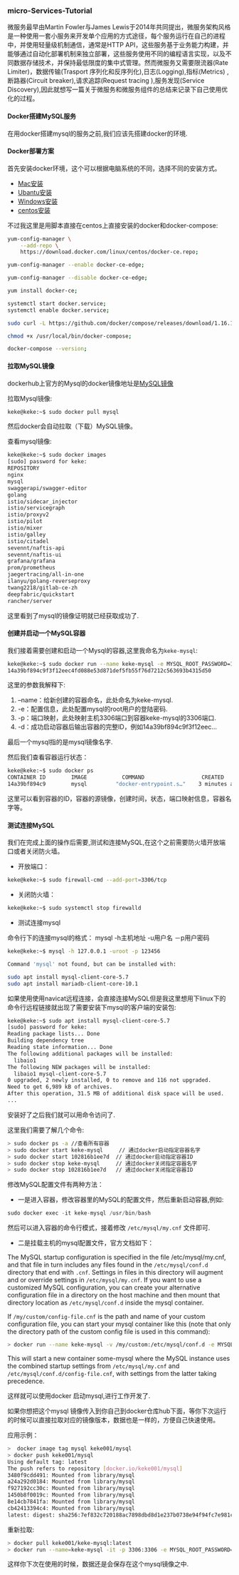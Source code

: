 ### micro-Services-Tutorial

 微服务最早由Martin Fowler与James Lewis于2014年共同提出，微服务架构风格是一种使用一套小服务来开发单个应用的方式途径，每个服务运行在自己的进程中，并使用轻量级机制通信，通常是HTTP API，这些服务基于业务能力构建，并能够通过自动化部署机制来独立部署，这些服务使用不同的编程语言实现，以及不同数据存储技术，并保持最低限度的集中式管理。然而微服务又需要限流器(Rate Limiter)，数据传输(Trasport 序列化和反序列化),日志(Logging),指标(Metrics)
,断路器(Circuit breaker),请求追踪(Request tracing ),服务发现(Service Discovery),因此就想写一篇关于微服务和微服务组件的总结来记录下自己使用优化的过程。

#### Docker搭建MySQL服务

在用docker搭建mysql的服务之前,我们应该先搭建docker的环境.

#### Docker部署方案
首先安装docker环境，这个可以根据电脑系统的不同，选择不同的安装方式。

* [Mac安装](https://docs.docker.com/docker-for-mac/install/)
* [Ubantu安装](https://docs.docker.com/install/linux/docker-ce/ubuntu/)
* [Windows安装](https://docs.docker.com/docker-for-windows/install/)
* [centos安装](https://docs.docker.com/install/linux/docker-ce/centos/)

不过我这里是用脚本直接在centos上直接安装的docker和docker-compose:

```bash
yum-config-manager \
    --add-repo \
    https://download.docker.com/linux/centos/docker-ce.repo;

yum-config-manager --enable docker-ce-edge;

yum-config-manager --disable docker-ce-edge;

yum install docker-ce;

systemctl start docker.service;
systemctl enable docker.service;

sudo curl -L https://github.com/docker/compose/releases/download/1.16.1/docker-compose-`uname -s`-`uname -m` -o /usr/local/bin/docker-compose

chmod +x /usr/local/bin/docker-compose;

docker-compose --version;
```

#### 拉取MySQL镜像

dockerhub上官方的Mysql的docker镜像地址是[MySQL镜像](https://hub.docker.com/_/mysql/)

拉取Mysql镜像:
```bash
keke@keke:~$ sudo docker pull mysql
```
然后docker会自动拉取（下载）MySQL镜像。


查看mysql镜像:
```bash
keke@keke:~$ sudo docker images
[sudo] password for keke: 
REPOSITORY                                                                        TAG                 IMAGE ID            CREATED             SIZE
nginx                                                                             latest              f09fe80eb0e7        2 weeks ago         109MB
mysql                                                                             latest              102816b1ee7d        7 weeks ago         486MB
swaggerapi/swagger-editor                                                         latest              ce92a00e04e0        2 months ago        25.1MB
golang                                                                            latest              df6ac9d1bf64        3 months ago        774MB
istio/sidecar_injector                                                            1.0.3               28566ab23a5e        3 months ago        52.9MB
istio/servicegraph                                                                1.0.3               9b59e0d33634        3 months ago        16.5MB
istio/proxyv2                                                                     1.0.3               1e17987a8fb1        3 months ago        380MB
istio/pilot                                                                       1.0.3               0bd1826a4f80        3 months ago        313MB
istio/mixer                                                                       1.0.3               4346c3b95252        3 months ago        70MB
istio/galley                                                                      1.0.3               9942f13ad863        3 months ago        73.1MB
istio/citadel                                                                     1.0.3               e3ef8f36fcbe        3 months ago        56.1MB
sevennt/naftis-api                                                                latest              7507589c7b39        4 months ago        54.8MB
sevennt/naftis-ui                                                                 latest              a3672553aafe        4 months ago        115MB
grafana/grafana                                                                   5.2.3               17a5ba3b1216        6 months ago        245MB
prom/prometheus                                                                   v2.3.1              b82ef1f3aa07        8 months ago        119MB
jaegertracing/all-in-one                                                          1.5                 93f16463fee4        8 months ago        48.4MB
ilanyu/golang-reverseproxy                                                        latest              a2714f84f679        10 months ago       7.33MB
twang2218/gitlab-ce-zh                                                            10.6.2              a5afec57b2c3        10 months ago       1.62GB
deepfabric/quickstart                                                             latest              0a7d2afd492a        12 months ago       806MB
rancher/server                                                                    v1.6.14             d63b9b4bd205        13 months ago       1.08GB
```
这里看到了mysql的镜像证明就已经获取成功了.

#### 创建并启动一个MySQL容器

我们接着需要创建和启动一个Mysql的容器,这里我命名为`keke-mysql`:
```bash
keke@keke:~$ sudo docker run --name keke-mysql -e MYSQL_ROOT_PASSWORD=123456 -p 3306:3306 -d mysql
14a39bf894c9f3f12eec4fd088e53d871def5fb55f76d7212c563693b4315d50
```
这里的参数我解释下:
1. –name：给新创建的容器命名，此处命名为keke-mysql.
2. -e：配置信息，此处配置mysql的root用户的登陆密码.
3. -p：端口映射，此处映射主机3306端口到容器keke-mysql的3306端口.
4. -d：成功启动容器后输出容器的完整ID，例如14a39bf894c9f3f12eec...

最后一个mysql指的是mysql镜像名字.

 然后我们查看容器运行状态：
 ```bash
 keke@keke:~$ sudo docker ps
CONTAINER ID        IMAGE           COMMAND                  CREATED             STATUS               PORTS                                     NAMES
14a39bf894c9        mysql         "docker-entrypoint.s…"    3 minutes ago       Up 3 minutes    0.0.0.0:3306->3306/tcp, 33060/tcp         keke-mysql
 ```
 这里可以看到容器的ID，容器的源镜像，创建时间，状态，端口映射信息，容器名字等。
 
 #### 测试连接MySQL
 
 我们在完成上面的操作后需要,测试和连接MySQL,在这个之前需要防火墙开放端口或者关闭防火墙。
 
 * 开放端口：
 ```bash
 keke@keke:~$ sudo firewall-cmd --add-port=3306/tcp
 ```
 * 关闭防火墙：
 ```bash
 keke@keke:~$ sudo systemctl stop firewalld
 ```
 * 测试连接mysql
 
命令行下的连接mysql的格式： mysql -h主机地址 -u用户名 －p用户密码 
 ```bash
 keke@keke:~$ mysql -h 127.0.0.1 -uroot -p 123456
 
Command 'mysql' not found, but can be installed with:

sudo apt install mysql-client-core-5.7   
sudo apt install mariadb-client-core-10.1
 ```
如果使用使用navicat远程连接，会直接连接MySQL但是我这里想用下linux下的命令行远程链接就出现了需要安装下mysql的客户端的安装包:
```bash
keke@keke:~$ sudo apt install mysql-client-core-5.7
[sudo] password for keke: 
Reading package lists... Done
Building dependency tree       
Reading state information... Done
The following additional packages will be installed:
  libaio1
The following NEW packages will be installed:
  libaio1 mysql-client-core-5.7
0 upgraded, 2 newly installed, 0 to remove and 116 not upgraded.
Need to get 6,989 kB of archives.
After this operation, 31.5 MB of additional disk space will be used.
... 
```
安装好了之后我们就可以用命令访问了.

这里我们需要了解几个命令:

```bash
> sudo docker ps -a //查看所有容器
> sudo docker start keke-mysql     // 通过docker启动指定容器名字
> sudo docker start 102816b1ee7d  // 通过docker启动指定容器ID
> sudo docker stop keke-mysql     // 通过docker关闭指定容器名字
> sudo docker stop 102816b1ee7d   // 通过docker关闭指定容器ID
```
修改MySQL配置文件有两种方法：

* 一是进入容器，修改容器里的MySQL的配置文件，然后重新启动容器,例如:
```go
sudo docker exec -it keke-mysql /usr/bin/bash
```
然后可以进入容器的命令行模式，接着修改 `/etc/mysql/my.cnf` 文件即可.

* 二是挂载主机的mysql配置文件，官方文档如下：

The MySQL startup configuration is specified in the file /etc/mysql/my.cnf, and that file in turn includes any files found in the `/etc/mysql/conf.d` directory that end with `.cnf`. Settings in files in this directory will augment and or override settings in `/etc/mysql/my.cnf`. If you want to use a customized MySQL configuration, you can create your alternative configuration file in a directory on the host machine and then mount that directory location as `/etc/mysql/conf.d` inside the mysql container.

If `/my/custom/config-file.cnf` is the path and name of your custom configuration file, you can start your mysql container like this (note that only the directory path of the custom config file is used in this command):

```bash
> docker run --name keke-mysql -v /my/custom:/etc/mysql/conf.d -e MYSQL_ROOT_PASSWORD=123456 -d mysql:tag
```

This will start a new container some-mysql where the MySQL instance uses the combined startup settings from `/etc/mysql/my.cnf` and `/etc/mysql/conf.d/config-file.cnf`, with settings from the latter taking precedence.

这样就可以使用docker 启动mysql,进行工作开发了.

如果你想把这个mysql 镜像传入到你自己到docker仓库hub下面，等你下次运行的时候可以直接拉取对应的镜像版本，数据也是一样的，方便自己快速使用。

应用示例：
```bash
>  docker image tag mysql keke001/mysql
> docker push keke001/mysql
Using default tag: latest
The push refers to repository [docker.io/keke001/mysql]
3480f9cdd491: Mounted from library/mysql
a24a292d0184: Mounted from library/mysql
f927192cc30c: Mounted from library/mysql
1450b8f0019c: Mounted from library/mysql
8e14cb7841fa: Mounted from library/mysql
cb42413394c4: Mounted from library/mysql
latest: digest: sha256:7ef832c720188ac7898dbd8d1e237b0738e94f94fc7e981cb7b8efe84555e892 size: 1572
```
重新拉取:
```bash
> docker pull keke001/keke-mysql:latest
> docker run --name=keke-mysql -it -p 3306:3306 -e MYSQL_ROOT_PASSWORD=123456 -d keke001/keke-mysql:latest
```

这样你下次在使用的时候，数据还是会保存在这个mysql镜像之中.
